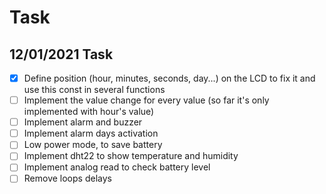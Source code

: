 # Task

## 12/01/2021 Task

- [X] Define position (hour, minutes, seconds, day...) on the LCD to fix it and use this const in several functions
- [ ] Implement the value change for every value (so far it's only implemented with hour's value)
- [ ] Implement alarm and buzzer
- [ ] Implement alarm days activation
- [ ] Low power mode, to save battery
- [ ] Implement dht22 to show temperature and humidity
- [ ] Implement analog read to check battery level
- [ ] Remove loops delays